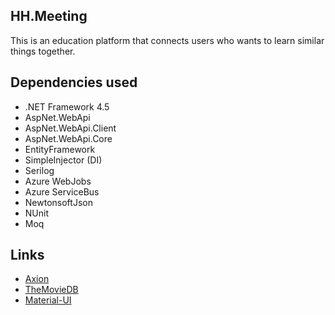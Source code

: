 ## HH.Meeting

This is an education platform that connects users who wants to learn similar things together. 

## Dependencies used
- .NET Framework 4.5
- AspNet.WebApi
- AspNet.WebApi.Client
- AspNet.WebApi.Core
- EntityFramework
- SimpleInjector (DI)
- Serilog
- Azure WebJobs
- Azure ServiceBus
- NewtonsoftJson
- NUnit
- Moq

## Links
- [Axion](https://www.patreon.com/thenewboston)
- [TheMovieDB](https://www.themoviedb.org/documentation/api)
- [Material-UI](http://www.material-ui.com/)

